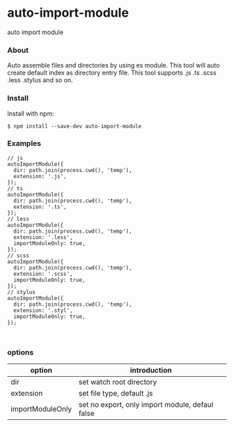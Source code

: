 # auto-import-module
auto import module

### About
Auto assemble files and directories by using es module.
This tool will auto create default index as directory entry file.
This tool supports .js .ts .scss .less .stylus and so on.

### Install
Install with npm:

`$ npm install --save-dev auto-import-module`

### Examples

```
// js
autoImportModule({
  dir: path.join(process.cwd(), 'temp'),
  extension: '.js',
});
// ts
autoImportModule({
  dir: path.join(process.cwd(), 'temp'),
  extension: '.ts',
});
// less
autoImportModule({
  dir: path.join(process.cwd(), 'temp'),
  extension: '.less',
  importModuleOnly: true,
});
// scss
autoImportModule({
  dir: path.join(process.cwd(), 'temp'),
  extension: '.scss',
  importModuleOnly: true,
});
// stylus
autoImportModule({
  dir: path.join(process.cwd(), 'temp'),
  extension: '.styl',
  importModuleOnly: true,
});



```


### options

| option | introduction |
| ------- | ------- |
|   dir      |     set watch root directory    |
|   extension      |     set file type, default .js    |
|   importModuleOnly      |     set no export, only import module, defaul false   |
